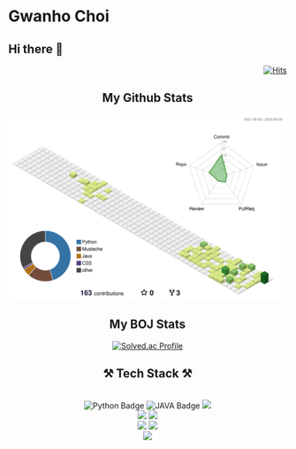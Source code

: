 # Gwanho Choi
## Hi there 👋 
<div align = right>
  
  [![Hits](https://hits.seeyoufarm.com/api/count/incr/badge.svg?url=https%3A%2F%2Fgithub.com%2Fdev-choee%2Fhit-counter&count_bg=%2385D44A&title_bg=%231A5533&icon=deno.svg&icon_color=%230DA411&title=hits&edge_flat=false)](https://hits.seeyoufarm.com)

</div>

<div align = center>
  
  <h2> My Github Stats </h2>
  
  ![](./profile-3d-contrib/profile-green-animate.svg)

</div>


<div align = center>
  
  <h2> My BOJ Stats </h2>
  
  [![Solved.ac Profile](http://mazassumnida.wtf/api/v2/generate_badge?boj=rhksghsss)](https://solved.ac/rhksghsss/)
  
</div> 

<div align="center">
    <h2>⚒ Tech Stack ⚒</h2>
    </br>
      <img src="https://img.shields.io/badge/Python-3776AB?style=flat&amp;logo=Python&amp;logoColor=white" alt="Python Badge"> 
      <img src="https://img.shields.io/badge/JAVA-007396?style=flat&amp;logo=JAVA&amp;logoColor=white" alt="JAVA Badge"> 
      <img src="https://img.shields.io/badge/javascript-F7DF1E?style=for-square&logo=javascript&logoColor=black"> 
    </br>
      <img src="https://img.shields.io/badge/Spring-6DB33F.svg?&style=for-square&logo=Spring&logoColor=white">
      <img src="https://img.shields.io/badge/fastapi-092E20?style=for-square&logo=fastapi&logoColor=white">
    </br>
      <img src="https://img.shields.io/badge/html5-E34F26?style=for-square&logo=html5&logoColor=white"> 
      <img src="https://img.shields.io/badge/css-1572B6?style=for-square&logo=css3&logoColor=white"> 
    </br>
      <img src="https://img.shields.io/badge/mysql-4479A1?style=for-square&logo=mysql&logoColor=white"> 
    </br>
</div>
